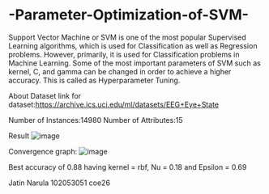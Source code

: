 # -Parameter-Optimization-of-SVM-
Support Vector Machine or SVM is one of the most popular Supervised Learning algorithms, which is used for Classification as well as Regression problems. However, primarily, it is used for Classification problems in Machine Learning.
Some of the most important parameters of SVM such as kernel, C, and gamma can be changed in order to achieve a higher accuracy. This is called as Hyperparameter Tuning.

About Dataset
link for dataset:https://archive.ics.uci.edu/ml/datasets/EEG+Eye+State

Number of Instances:14980
Number of Attributes:15

Result
![image](https://user-images.githubusercontent.com/117968798/233188489-708b27d8-1d54-42ae-8a1b-fad6bbd1877c.png)


Convergence graph:
![image](https://user-images.githubusercontent.com/117968798/233188016-c91dec35-9517-4dfd-90bd-5e81ceca070e.png)

Best accuracy of 0.88 having kernel = rbf, Nu = 0.18 and Epsilon = 0.69

Jatin Narula
102053051
coe26
